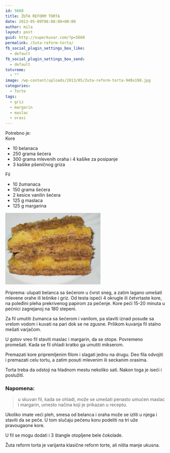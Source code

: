 ```yaml
---
id: 5668
title: ŽUTA REFORM TORTA
date: 2013-05-09T06:08:08+00:00
author: mila
layout: post
guid: http://superkuvar.com/?p=5668
permalink: /žuta-reform-torta/
fb_social_plugin_settings_box_like:
  - default
fb_social_plugin_settings_box_send:
  - default
totvreme:
  - ""
image: /wp-content/uploads/2013/05/Zuta-reform-torta-940x198.jpg
categories:
  - Torte
tags:
  - griz
  - margarin
  - maslac
  - orasi
---
```

Potrebno je:  
Kore

  * 10 belanaca
  * 250 grama šećera
  * 300 grama mlevenih oraha i 4 kašike za posipanje
  * 3 kašike pšeničnog griza

Fil

  * 10 žumanaca
  * 150 grama šećera
  * 2 kesice vanilin šećera
  * 125 g maslaca
  * 125 g margarina

<img class="alignnone size-medium wp-image-5669" src="/wp-content/uploads/2013/05/Zuta-reform-torta-300x225.jpg" alt="Zuta reform torta" width="300" height="225" /> 

Priprema: ulupati belanca sa šećerom u čvrst sneg, a zatim lagano umešati mlevene orahe ili lešnike i griz. Od testa ispeći 4 okrugle ili četvrtaste kore, na poleđini pleha prekrivenog papirom za pečenje. Kore peći 15-20 minuta u pećnici zagrejanoj na 180 stepeni.

Za fil umutiti žumanca sa šećerom i vanilom, pa staviti iznad posude sa vrelom vodom i kuvati na pari dok se ne zgusne. Prilikom kuvanja fil stalno mešati varjačom.

U gotov vreo fil staviti maslac i margarin, da se otope. Povremeno promešati. Kada se fil ohladi kratko ga umutiti mikserom.

Premazati kore pripremljenim filom i slagati jednu na drugu. Deo fila odvojiti i premazati celu tortu, a zatim posuti mlevenim ili seckanim orasima.

Torta treba da odstoji na hladnom mestu nekoliko sati. Nakon toga je iseći i poslužiti.

### Napomena:
> u skuvan fil, kada se ohladi, može se umešati penasto umućen maslac i margarin, umesto načina koji je prikazan u receptu.

Ukoliko imate veći pleh, smesa od belanca i oraha može se izliti u njega i staviti da se peče. U tom slučaju pečenu koru podeliti na tri uže pravougaone kore.

U fil se mogu dodati i 3 štangle otopljene bele čokolade.

Žuta reform torta je varijanta klasične reform torte, ali ništa manje ukusna.